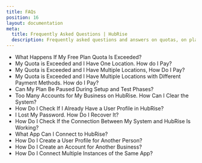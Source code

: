 ```yaml
---
title: FAQs
position: 16
layout: documentation
meta:
  title: Frequently Asked Questions | HubRise
  description: Frequently asked questions and answers on quotas, on plans, on user profile, on accounts, on connections and a lot more.
---
```


- <Link to="/docs/faqs/free-plan-quota-exceeded-what-happens/">What Happens If My Free Plan Quota Is Exceeded?</Link>
- <Link to="/docs/faqs/quota-exceeded-one-location-how-do-i-pay/">My Quota is Exceeded and I Have One Location. How do I Pay?</Link>
- <Link to="/docs/faqs/quota-exceeded-multiple-locations-how-do-i-pay/">My Quota is Exceeded and I Have Multiple Locations, How Do I Pay?</Link>
- <Link to="/docs/faqs/quota-exceeded-multiple-locations-with-different-payment-methods-how-do-i-pay/">My Quota is Exceeded and I Have Multiple Locations with Different Payment Methods. How do I Pay?</Link>
- <Link to="/docs/faqs/pause-plan-during-setup-and-test-phases/">Can My Plan Be Paused During Setup and Test Phases?</Link>
- <Link to="/docs/faqs/how-can-i-clear-accounts/">Too Many Accounts for My Business on HubRise. How Can I Clear the System?</Link>
- <Link to="/docs/faqs/check-if-i-already-have-a-user-profile-in-hubrise/">How Do I Check If I Already Have a User Profile in HubRise?</Link>
- <Link to="/docs/faqs/recover-lost-password-in-hubrise/">I Lost My Password. How Do I Recover It?</Link>
- <Link to="/docs/faqs/check-connection-between-my-system-and-hubrise/">How Do I Check If the Connection Between My System and HubRise Is Working?</Link>
- <Link to="/docs/faqs/what-app-can-i-connect-to-hubrise/">What App Can I Connect to HubRise?</Link>
- <Link to="/docs/faqs/create-a-user-profile-for-another-person/">How Do I Create a User Profile for Another Person?</Link>
- <Link to="/docs/faqs/create-an-account-for-another-business/">How Do I Create an Account for Another Business?</Link>
- <Link to="/docs/faqs/connect-multiple-instances-same-app/">How Do I Connect Multiple Instances of the Same App?</Link>
